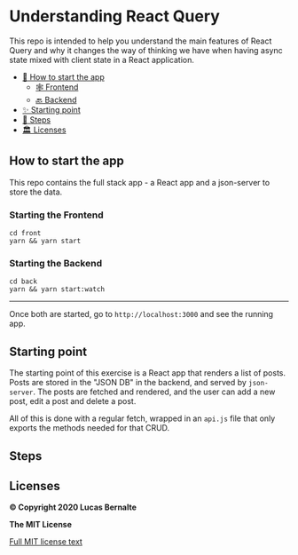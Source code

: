 # Understanding React Query

This repo is intended to help you understand the main features of React Query and why it changes the way of thinking we have when having async state mixed with client state in a React application.

- [🎉 How to start the app](#-how-to-start-the-app)
  - [🕸 Frontend](#-starting-the-frontend)
  - [🔙 Backend](#-starting-the-backend)
- [✨ Starting point](#-starting-point)
- [🚂 Steps](#-steps)
- [🏛 Licenses](#-licenses)

## How to start the app

This repo contains the full stack app - a React app and a json-server to store the data.

### Starting the Frontend

```
cd front
yarn && yarn start
```

### Starting the Backend

```
cd back
yarn && yarn start:watch
```

---

Once both are started, go to `http://localhost:3000` and see the running app.

## Starting point

The starting point of this exercise is a React app that renders a list of posts. Posts are stored in the "JSON DB" in the backend, and served by `json-server`. The posts are fetched and rendered, and the user can add a new post, edit a post and delete a post.

All of this is done with a regular fetch, wrapped in an `api.js` file that only exports the methods needed for that CRUD.

## Steps

## Licenses

**© Copyright 2020 Lucas Bernalte**

**The MIT License**

[Full MIT license text](LICENSE)